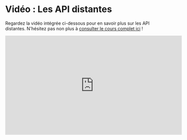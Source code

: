 # Vidéo : Les API distantes

Regardez la vidéo intégrée ci-dessous pour en savoir plus sur les API distantes. N'hésitez pas non plus à [consulter le cours complet ici](https://www.youtube.com/watch?v=GZvSYJDk-us) !

<iframe 
  width="560" height="315" 
  src="https://www.youtube.com/embed/GZvSYJDk-us?start=775" 
  frameborder="0" allowfullscreen>
</iframe>

